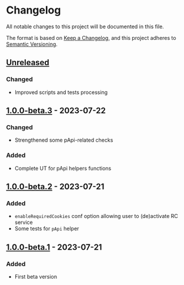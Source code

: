 # Changelog

All notable changes to this project will be documented in this file.

The format is based on [Keep a Changelog](https://keepachangelog.com/en/1.0.0/),
and this project adheres to [Semantic Versioning](https://semver.org/spec/v2.0.0.html).

## [Unreleased]

### Changed

- Improved scripts and tests processing

## [1.0.0-beta.3] - 2023-07-22

### Changed

- Strengthened some pApi-related checks

### Added

- Complete UT for pApi helpers functions

## [1.0.0-beta.2] - 2023-07-21

### Added

- `enableRequiredCookies` conf option allowing user to (de)activate RC service
- Some tests for `pApi` helper

## [1.0.0-beta.1] - 2023-07-21

### Added

- First beta version

[unreleased]: https://github.com/mekkanix/owntrack/compare/v1.0.0-beta.3...HEAD
[1.0.0-beta.3]: https://github.com/mekkanix/owntrack/compare/v1.0.0-beta.2...v1.0.0-beta.3
[1.0.0-beta.2]: https://github.com/mekkanix/owntrack/compare/v1.0.0-beta.1...v1.0.0-beta.2
[1.0.0-beta.1]: https://github.com/mekkanix/owntrack/releases/tag/v1.0.0-beta.1
